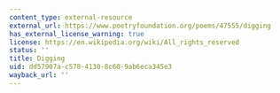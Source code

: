 ```yaml
---
content_type: external-resource
external_url: https://www.poetryfoundation.org/poems/47555/digging
has_external_license_warning: true
license: https://en.wikipedia.org/wiki/All_rights_reserved
status: ''
title: Digging
uid: dd57907a-c578-4130-8c60-9ab6eca345e3
wayback_url: ''
---
```

